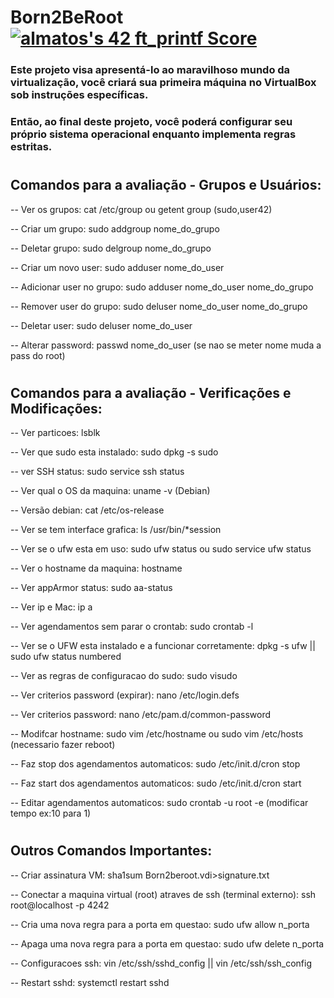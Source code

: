 # Born2BeRoot <a href="https://github.com/JaeSeoKim/badge42"><img src="https://badge42.vercel.app/api/v2/cla88p9vf00110fmd8v1byjg9/project/2921681" alt="almatos's 42 ft_printf Score" /></a>

### Este projeto visa apresentá-lo ao maravilhoso mundo da virtualização, você criará sua primeira máquina no VirtualBox sob instruções específicas. 

### Então, ao final deste projeto, você poderá configurar seu próprio sistema operacional enquanto implementa regras estritas.

#
## Comandos para a avaliação - Grupos e Usuários:

-- Ver os grupos: cat /etc/group ou getent group (sudo,user42)

-- Criar um grupo: sudo addgroup nome_do_grupo

-- Deletar grupo: sudo delgroup nome_do_grupo

-- Criar um novo user: sudo adduser nome_do_user

-- Adicionar user no grupo: sudo adduser nome_do_user nome_do_grupo

-- Remover user do grupo: sudo deluser nome_do_user nome_do_grupo

-- Deletar user: sudo deluser nome_do_user

-- Alterar password: passwd nome_do_user (se nao se meter nome muda a pass do root)
#
## Comandos para a avaliação - Verificações e Modificações:


-- Ver particoes: lsblk

-- Ver que sudo esta instalado: sudo dpkg -s sudo

-- ver SSH status: sudo service ssh status

-- Ver qual o OS da maquina: uname -v (Debian)

-- Versão debian: cat /etc/os-release 

-- Ver se tem interface grafica: ls /usr/bin/*session 

-- Ver se o ufw esta em uso: sudo ufw status ou sudo service ufw status

-- Ver o hostname da maquina: hostname

-- Ver appArmor status: sudo aa-status

-- Ver ip e Mac: ip a

-- Ver agendamentos sem parar o crontab: sudo crontab -l

-- Ver se o UFW esta instalado e a funcionar corretamente: dpkg -s ufw || sudo ufw status numbered

-- Ver as regras de configuracao do sudo: sudo visudo

-- Ver criterios password (expirar): nano /etc/login.defs

-- Ver criterios password: nano /etc/pam.d/common-password 

-- Modifcar hostname: sudo vim /etc/hostname ou sudo vim /etc/hosts (necessario fazer reboot)

-- Faz stop dos agendamentos automaticos: sudo /etc/init.d/cron stop

-- Faz start dos agendamentos automaticos: sudo /etc/init.d/cron start

-- Editar agendamentos automaticos: sudo crontab -u root -e (modificar tempo ex:10 para 1)
#
## Outros Comandos Importantes:

-- Criar assinatura VM: sha1sum Born2beroot.vdi>signature.txt

-- Conectar a maquina virtual (root) atraves de ssh (terminal externo): ssh root@localhost -p 4242

-- Cria uma nova regra para a porta em questao: sudo ufw allow n_porta

-- Apaga uma nova regra para a porta em questao: sudo ufw delete n_porta

-- Configuracoes ssh: vin /etc/ssh/sshd_config || vin /etc/ssh/ssh_config

-- Restart sshd: systemctl restart sshd



